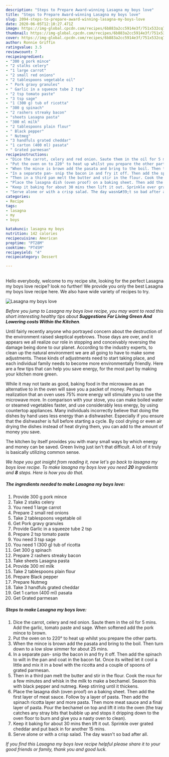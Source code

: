 ```yaml
---
description: "Steps to Prepare Award-winning Lasagna my boys love"
title: "Steps to Prepare Award-winning Lasagna my boys love"
slug: 2094-steps-to-prepare-award-winning-lasagna-my-boys-love
date: 2020-06-05T12:10:27.471Z
image: https://img-global.cpcdn.com/recipes/6b883a2cc5914e3f/751x532cq70/lasagna-my-boys-love-recipe-main-photo.jpg
thumbnail: https://img-global.cpcdn.com/recipes/6b883a2cc5914e3f/751x532cq70/lasagna-my-boys-love-recipe-main-photo.jpg
cover: https://img-global.cpcdn.com/recipes/6b883a2cc5914e3f/751x532cq70/lasagna-my-boys-love-recipe-main-photo.jpg
author: Ronnie Griffin
ratingvalue: 3.5
reviewcount: 7
recipeingredient:
- "300 g pork mince"
- "2 stalks celery"
- "1 large carrot"
- "2 small red onions"
- "2 tablespoons vegetable oil"
- " Pork gravy granules"
- " Garlic in a squeeze tube 2 tsp"
- "2 tsp tomato paste"
- "3 tsp sage"
- "1 (300 g) tub of ricotta"
- "300 g spinach"
- "2 rashers streaky bacon"
- "sheets Lasagna pasta"
- "300 ml milk"
- "2 tablespoons plain flour"
- " Black pepper"
- " Nutmeg"
- "3 handfuls grated cheddar"
- "1 carton (400 ml) pasata"
- " Grated parmesan"
recipeinstructions:
- "Dice the carrot, celery and red onion. Saute them in the oil for 5 mins. Add the garlic, tomato paste and sage. When softened add the pork mince to brown."
- "Put the oven on to 220° to heat up whilst you prepare the other parts."
- "When the mince is brown add the pasata and bring to the boil. Then turn down to a low slow simmer for about 25 mins."
- "In a separate pan- snip the bacon in and fry it off. Then add the spinach to wilt in the pan and coat in the bacon fat. Once its wilted let it cool a little and mix it in a bowl with the ricotta and a couple of spoons of grated parmesan."
- "Then in a third pan melt the butter and stir in the flour. Cook the roux for a few minutes and whisk in the milk to make a bechamel. Season this with black pepper and nutmeg. Keep stirring until it thickens."
- "Place the lasagna dish (oven proof) on a baking sheet. Then add the first layer of meat sauce. Follow by a layer of pasta. Then add the spinach ricotta layer and more pasta. Then more meat sauce and a final layer of pasta. Pour the bechamel on top and lift it into the oven (the tray catches any stray bits that bubble up and stops it dripping down to the oven floor to burn and give you a nasty oven to clean)."
- "Keep it baking for about 30 mins then lift it out. Sprinkle over grated cheddar and put back in for another 15 mins."
- "Serve alone or with a crisp salad. The day wasn&#39;t so bad after all."
categories:
- Recipe
tags:
- lasagna
- my
- boys

katakunci: lasagna my boys 
nutrition: 142 calories
recipecuisine: American
preptime: "PT28M"
cooktime: "PT45M"
recipeyield: "4"
recipecategory: Dessert

---
```

<br>
Hello everybody, welcome to my recipe site, looking for the perfect Lasagna my boys love recipe? look no further! We provide you only the best Lasagna my boys love recipe here. We also have wide variety of recipes to try.
<br>


![Lasagna my boys love](https://img-global.cpcdn.com/recipes/6b883a2cc5914e3f/751x532cq70/lasagna-my-boys-love-recipe-main-photo.jpg)

<i>Before you jump to Lasagna my boys love recipe, you may want to read this short interesting healthy tips about 
<strong>Suggestions For Living Green And Lowering costs Within the Kitchen</strong>.</i>
</br>

Until fairly recently anyone who portrayed concern about the destruction of the environment raised skeptical eyebrows. Those days are over, and it appears we all realize our role in stopping and conceivably reversing the damage being done to our planet. According to the industry experts, to clean up the natural environment we are all going to have to make some adjustments. These kinds of adjustments need to start taking place, and each individual family needs to become more environmentally friendly. Here are a few tips that can help you save energy, for the most part by making your kitchen more green.

While it may not taste as good, baking food in the microwave as an alternative to in the oven will save you a packet of money. Perhaps the realization that an oven uses 75% more energy will stimulate you to use the microwave more. In comparison with your stove, you can make boiled water or steamed vegetables faster, and use considerably less energy, by using countertop appliances. Many individuals incorrectly believe that doing the dishes by hand uses less energy than a dishwasher. Especially if you ensure that the dishwasher is full before starting a cycle. By cool drying or even air drying the dishes instead of heat drying them, you can add to the amount of money you save.

The kitchen by itself provides you with many small ways by which energy and money can be saved. Green living just isn't that difficult. A lot of it truly is basically utilizing common sense.


<i>We hope you got insight from reading it, now let's go back to lasagna my boys love recipe. To make lasagna my boys love you need <strong>20</strong> ingredients and <strong>8</strong> steps. Here is how you do that.
</i>

##### The ingredients needed to make Lasagna my boys love:

1. Provide 300 g pork mince
1. Take 2 stalks celery
1. You need 1 large carrot
1. Prepare 2 small red onions
1. Take 2 tablespoons vegetable oil
1. Get  Pork gravy granules
1. Provide  Garlic in a squeeze tube 2 tsp
1. Prepare 2 tsp tomato paste
1. You need 3 tsp sage
1. You need 1 (300 g) tub of ricotta
1. Get 300 g spinach
1. Prepare 2 rashers streaky bacon
1. Take sheets Lasagna pasta
1. Provide 300 ml milk
1. Take 2 tablespoons plain flour
1. Prepare  Black pepper
1. Prepare  Nutmeg
1. Take 3 handfuls grated cheddar
1. Get 1 carton (400 ml) pasata
1. Get  Grated parmesan


##### Steps to make Lasagna my boys love:

1. Dice the carrot, celery and red onion. Saute them in the oil for 5 mins. Add the garlic, tomato paste and sage. When softened add the pork mince to brown.
1. Put the oven on to 220° to heat up whilst you prepare the other parts.
1. When the mince is brown add the pasata and bring to the boil. Then turn down to a low slow simmer for about 25 mins.
1. In a separate pan- snip the bacon in and fry it off. Then add the spinach to wilt in the pan and coat in the bacon fat. Once its wilted let it cool a little and mix it in a bowl with the ricotta and a couple of spoons of grated parmesan.
1. Then in a third pan melt the butter and stir in the flour. Cook the roux for a few minutes and whisk in the milk to make a bechamel. Season this with black pepper and nutmeg. Keep stirring until it thickens.
1. Place the lasagna dish (oven proof) on a baking sheet. Then add the first layer of meat sauce. Follow by a layer of pasta. Then add the spinach ricotta layer and more pasta. Then more meat sauce and a final layer of pasta. Pour the bechamel on top and lift it into the oven (the tray catches any stray bits that bubble up and stops it dripping down to the oven floor to burn and give you a nasty oven to clean).
1. Keep it baking for about 30 mins then lift it out. Sprinkle over grated cheddar and put back in for another 15 mins.
1. Serve alone or with a crisp salad. The day wasn&#39;t so bad after all.


<i>If you find this Lasagna my boys love recipe helpful please share it to your good friends or family, thank you and good luck.</i>
